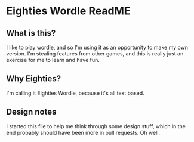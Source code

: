 # Eighties Wordle ReadME

## What is this?
I like to play wordle, and so I'm using it as an opportunity to make my own version. I'm stealing features from other games, and this is really just an exercise for me to learn and have fun.
## Why Eighties?
I'm calling it Eighties Wordle, because it's all text based.

## Design notes
I started this file to help me think through some design stuff, which in the end probably should have been more in pull requests. Oh well.

